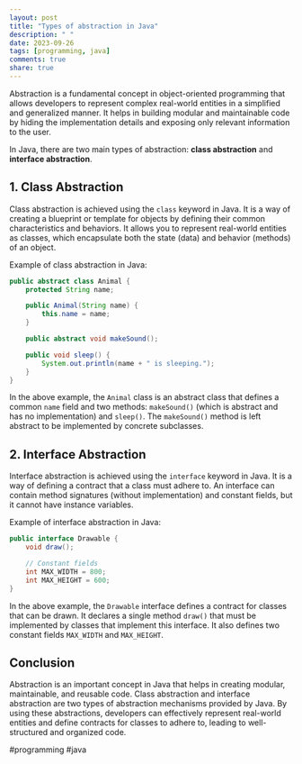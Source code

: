 ```yaml
---
layout: post
title: "Types of abstraction in Java"
description: " "
date: 2023-09-26
tags: [programming, java]
comments: true
share: true
---
```


Abstraction is a fundamental concept in object-oriented programming that allows developers to represent complex real-world entities in a simplified and generalized manner. It helps in building modular and maintainable code by hiding the implementation details and exposing only relevant information to the user.

In Java, there are two main types of abstraction: **class abstraction** and **interface abstraction**.

## 1. Class Abstraction

Class abstraction is achieved using the `class` keyword in Java. It is a way of creating a blueprint or template for objects by defining their common characteristics and behaviors. It allows you to represent real-world entities as classes, which encapsulate both the state (data) and behavior (methods) of an object.

Example of class abstraction in Java:

```java
public abstract class Animal {
    protected String name;

    public Animal(String name) {
        this.name = name;
    }

    public abstract void makeSound();

    public void sleep() {
        System.out.println(name + " is sleeping.");
    }
}
```

In the above example, the `Animal` class is an abstract class that defines a common `name` field and two methods: `makeSound()` (which is abstract and has no implementation) and `sleep()`. The `makeSound()` method is left abstract to be implemented by concrete subclasses.

## 2. Interface Abstraction

Interface abstraction is achieved using the `interface` keyword in Java. It is a way of defining a contract that a class must adhere to. An interface can contain method signatures (without implementation) and constant fields, but it cannot have instance variables.

Example of interface abstraction in Java:

```java
public interface Drawable {
    void draw();

    // Constant fields
    int MAX_WIDTH = 800;
    int MAX_HEIGHT = 600;
}
```

In the above example, the `Drawable` interface defines a contract for classes that can be drawn. It declares a single method `draw()` that must be implemented by classes that implement this interface. It also defines two constant fields `MAX_WIDTH` and `MAX_HEIGHT`.

## Conclusion

Abstraction is an important concept in Java that helps in creating modular, maintainable, and reusable code. Class abstraction and interface abstraction are two types of abstraction mechanisms provided by Java. By using these abstractions, developers can effectively represent real-world entities and define contracts for classes to adhere to, leading to well-structured and organized code.

#programming #java